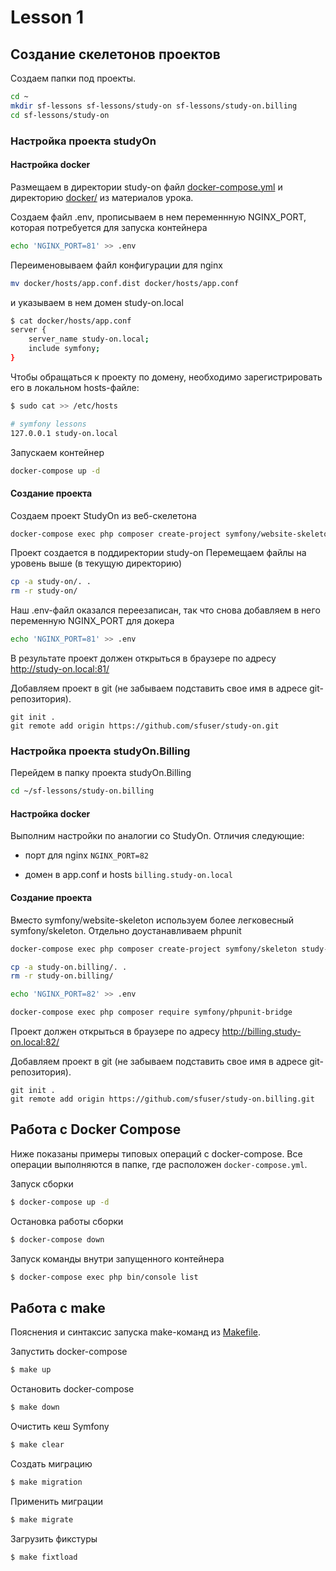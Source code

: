 # Lesson 1

## Создание скелетонов проектов

Создаем папки под проекты.
```bash
cd ~ 
mkdir sf-lessons sf-lessons/study-on sf-lessons/study-on.billing 
cd sf-lessons/study-on

```

### Настройка проекта studyOn

#### Настройка docker 

Размещаем в директории study-on файл [docker-compose.yml](docker-compose.yml) и директорию [docker/](docker) из материалов урока.


Cоздаем файл .env, прописываем в нем переменнную NGINX_PORT, которая потребуется для запуска контейнера
```bash
echo 'NGINX_PORT=81' >> .env
```

Переименовываем файл конфигурации для nginx  
```bash
mv docker/hosts/app.conf.dist docker/hosts/app.conf  
```
и указываем в нем домен study-on.local 

```bash
$ cat docker/hosts/app.conf 
server {
    server_name study-on.local;
    include symfony;
}
```

Чтобы обращаться к проекту по домену, необходимо зарегистрировать его в локальном hosts-файле:
```bash
$ sudo cat >> /etc/hosts

# symfony lessons
127.0.0.1 study-on.local
```


Запускаем контейнер
```bash
docker-compose up -d
```

#### Создание проекта

Создаем проект StudyOn из веб-скелетона
```bash
docker-compose exec php composer create-project symfony/website-skeleton study-on
```

Проект создается в поддиректории study-on
Перемещаем файлы на уровень выше (в текущую директорию)
```bash
cp -a study-on/. .
rm -r study-on/
```

Наш .env-файл оказался переезаписан, так что снова добавляем в него переменную NGINX_PORT для докера

```bash
echo 'NGINX_PORT=81' >> .env
```

В результате проект должен открыться в браузере по адресу http://study-on.local:81/


Добавляем проект в git (не забываем подставить свое имя в адресе git-репозитория).
```
git init .
git remote add origin https://github.com/sfuser/study-on.git
```

### Настройка проекта studyOn.Billing

Перейдем в папку проекта studyOn.Billing

```bash
cd ~/sf-lessons/study-on.billing
```

#### Настройка docker 
 
Выполним настройки по аналогии со StudyOn. Отличия следующие:

* порт для nginx  `NGINX_PORT=82`

* домен в app.conf и hosts `billing.study-on.local`


#### Создание проекта

Вместо symfony/website-skeleton используем более легковесный symfony/skeleton. Отдельно доустанавливаем phpunit

```bash
docker-compose exec php composer create-project symfony/skeleton study-on.billing

cp -a study-on.billing/. .
rm -r study-on.billing/

echo 'NGINX_PORT=82' >> .env

docker-compose exec php composer require symfony/phpunit-bridge

```

Проект должен открыться в браузере по адресу http://billing.study-on.local:82/

Добавляем проект в git (не забываем подставить свое имя в адресе git-репозитория).
```
git init .
git remote add origin https://github.com/sfuser/study-on.billing.git
```

## Работа с Docker Compose

Ниже показаны примеры типовых операций с docker-compose. Все операции выполняются в папке, где расположен `docker-compose.yml`.

Запуск сборки
```bash
$ docker-compose up -d
```

Остановка работы сборки
```bash
$ docker-compose down
```

Запуск команды внутри запущенного контейнера
```bash
$ docker-compose exec php bin/console list
```

## Работа с make

Пояснения и синтаксис запуска make-команд из [Makefile](Makefile).

Запустить docker-compose
```bash
$ make up
```

Остановить docker-compose
```bash
$ make down
```

Очистить кеш Symfony
```bash
$ make clear
```

Создать миграцию
```bash
$ make migration
```

Применить миграции
```bash
$ make migrate
```

Загрузить фикстуры
```bash
$ make fixtload
```
